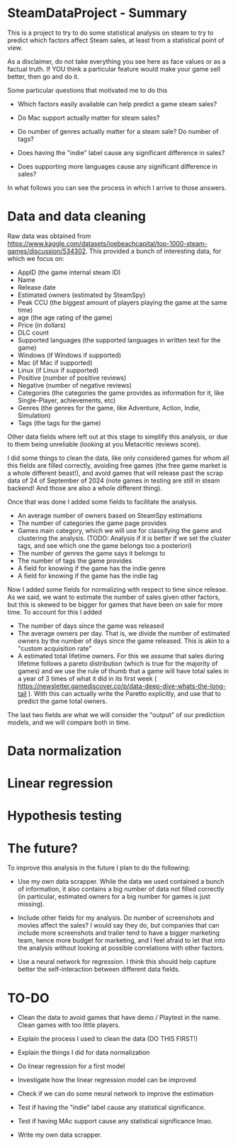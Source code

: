 # SteamDataProject - Summary

This is a project to try to do some statistical analysis on steam to try to predict which factors affect Steam sales, at least from a statistical point of view.

As a disclaimer, do not take everything you see here as face values or as a factual truth. If YOU think a particular feature would make your game sell better, then go and do it.

Some particular questions that motivated me to do this

- Which factors easily available can help predict a game steam sales?

- Do Mac support actually matter for steam sales?

- Do number of genres actually matter for a steam sale? Do number of tags?

- Does having the "indie" label cause any significant difference in sales? 

- Does supporting more languages cause any significant difference in sales?



In what follows you can see the process in which I arrive to those answers.


# Data and data cleaning

Raw data was obtained from https://www.kaggle.com/datasets/joebeachcapital/top-1000-steam-games/discussion/534302. This provided
a bunch of interesting data, for which we focus on:

- AppID (the game internal steam ID)
- Name
- Release date
- Estimated owners (estimated by SteamSpy)
- Peak CCU (the biggest amount of players playing the game at the same time)
- age (the age rating of the game)
- Price (in dollars)
- DLC count
- Supported languages (the supported languages in written text for the game)
- Windows (if Windows if supported)
- Mac (if Mac if supported)
- Linux (if Linux if supported)
- Positive (number of positive reviews)
- Negative (number of negative reviews)
- Categories (the categories the game provides as information for it, like Single-Player, achievements, etc)
- Genres (the genres for the game, like Adventure, Action, Indie, Simulation)
- Tags (the tags for the game)

Other data fields where left out at this stage to simplify this analysis, or due to them being unreliable (looking at you Metacritic reviews score).

I did some things to clean the data, like only considered games for whom all this fields are filled correctly, avoiding free games (the free game market is a whole different beast!),
and avoid games that will release past the scrap data of 24 of September of 2024 (note games in testing are still in steam backend! And those are also a whole different thing).

Once that was done I added some fields to facilitate the analysis. 
- An average number of owners based on SteamSpy estimations
- The number of categories the game page provides
- Games main category, which we will use for classifying the game and clustering the analysis. (TODO: Analysis if it is better if we set the cluster tags, and see which one the game belongs too a posteriori)
- The number of genres the game says it belongs to
- The number of tags the game provides
- A field for knowing if the game has the indie genre
- A field for knowing if the game has the indie tag

Now I added some fields for normalizing with respect to time since release. As we said, we want to estimate the number of sales given other factors, but this is skewed to be bigger
for games that have been on sale for more time. To account for this I added

- The number of days since the game was released
- The average owners per day. That is, we divide the number of estimated owners by the number of days since the game released. This is akin to a "custom acquisition rate"
- A estimated total lifetime owners. For this we assume that sales during lifetime follows a pareto distribution (which is true for the majority of games) and we
use the rule of thumb that a game will have total sales in a year of 3 times of what it did in its first week ( https://newsletter.gamediscover.co/p/data-deep-dive-whats-the-long-tail ).
With this can actually write the Paretto explicitly, and use that to predict the game total owners.

The last two fields are what we will consider the "output" of our prediction models, and we will compare both in time.

# Data normalization

# Linear regression

# Hypothesis testing

# The future?

To improve this analysis in the future I plan to do the following:

- Use my own data scrapper. While the data we used contained a bunch of information, it also contains a big number
of data not filled correctly (in particular, estimated owners for a big number for games is just missing).

- Include other fields for my analysis. Do number of screenshots and movies affect the sales? I would say they do,
but companies that can include more screenshots and trailer tend to have a bigger marketing team, hence more budget for marketing,
and I feel afraid to let that into the analysis without looking at possible correlations with other factors.

- Use a neural network for regression. I think this should help capture better the self-interaction between
different data fields.



# TO-DO

- Clean the data to avoid games that have demo / Playtest in the name. Clean games with too little players.

- Explain the process I used to clean the data (DO THIS FIRST!)

- Explain the things I did for data normalization

- Do linear regression for a first model

- Investigate how the linear regression model can be improved

- Check if we can do some neural network to improve the estimation

- Test if having the "indie" label cause any statistical significance.

- Test if having MAc support cause any statistical significance lmao.

- Write my own data scrapper.
